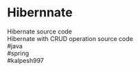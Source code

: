 # Hibernnate<br/>
Hibernate source code<br/>
Hibernate with CRUD operation source code<br/>
#java <br/>
#spring<br/>
#kalpesh997<br/>
